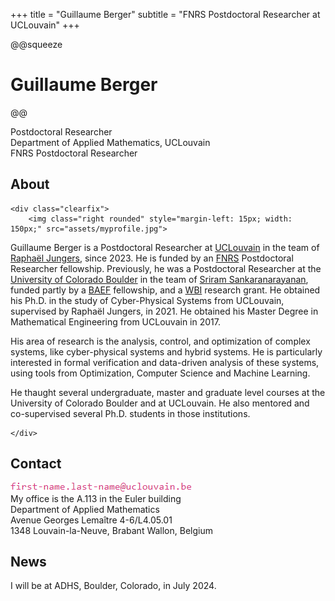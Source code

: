 +++
title = "Guillaume Berger"
subtitle = "FNRS Postdoctoral Researcher at UCLouvain"
+++

<!-- @def tags = ["syntax", "code"] -->

@@squeeze
# Guillaume Berger
@@

Postdoctoral Researcher\
Department of Applied Mathematics, UCLouvain\
FNRS Postdoctoral Researcher

## About

<!-- raw html to allow a responsive row  -->
~~~
<div class="clearfix">
    <img class="right rounded" style="margin-left: 15px; width: 150px;" src="assets/myprofile.jpg">
~~~

Guillaume Berger is a Postdoctoral Researcher at [UCLouvain](https://uclouvain.be/en/index.html) in the team of [Raphaël Jungers](https://perso.uclouvain.be/raphael.jungers/content/home), since 2023.
He is funded by an [FNRS](https://www.frs-fnrs.be/en/) Postdoctoral Researcher fellowship.
Previously, he was a Postdoctoral Researcher at the [University of Colorado Boulder](https://www.colorado.edu/) in the team of [Sriram Sankaranarayanan](https://home.cs.colorado.edu/~srirams/), funded partly by a [BAEF](https://baef.be/) fellowship, and a [WBI](https://www.wbi.be/) research grant.
He obtained his Ph.D. in the study of Cyber-Physical Systems from UCLouvain, supervised by Raphaël Jungers, in 2021.
He obtained his Master Degree in Mathematical Engineering from UCLouvain in 2017.

His area of research is the analysis, control, and optimization of complex systems, like cyber-physical systems and hybrid systems.
He is particularly interested in formal verification and data-driven analysis of these systems, using tools from Optimization, Computer Science and Machine Learning.

He thaught several undergraduate, master and graduate level courses at the University of Colorado Boulder and at UCLouvain.
He also mentored and co-supervised several Ph.D. students in those institutions.
~~~
</div>
~~~

<!-- \tableofcontents you can use \toc as well -->

## Contact

![](/assets/email.png)\
My office is the A.113 in the Euler building\
Department of Applied Mathematics\
Avenue Georges Lemaître 4-6/L4.05.01\
1348 Louvain-la-Neuve, Brabant Wallon, Belgium

## News

I will be at ADHS, Boulder, Colorado, in July 2024.